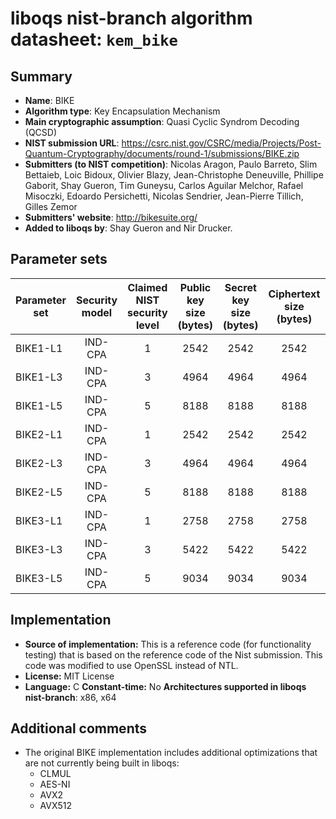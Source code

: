 liboqs nist-branch algorithm datasheet: `kem_bike`
======================================================

Summary
-------

- **Name**: BIKE
- **Algorithm type**: Key Encapsulation Mechanism
- **Main cryptographic assumption**: Quasi Cyclic Syndrom Decoding (QCSD)
- **NIST submission URL**: https://csrc.nist.gov/CSRC/media/Projects/Post-Quantum-Cryptography/documents/round-1/submissions/BIKE.zip
- **Submitters (to NIST competition)**: Nicolas Aragon, Paulo Barreto, Slim Bettaieb, Loic Bidoux, Olivier Blazy, Jean-Christophe Deneuville, Phillipe Gaborit, Shay Gueron, Tim Guneysu, Carlos Aguilar Melchor, Rafael Misoczki, Edoardo Persichetti, Nicolas Sendrier, Jean-Pierre Tillich, Gilles Zemor
- **Submitters' website**: http://bikesuite.org/
- **Added to liboqs by**: Shay Gueron and Nir Drucker.

Parameter sets
--------------

| Parameter set       | Security model | Claimed NIST security level | Public key size (bytes) | Secret key size (bytes) | Ciphertext size (bytes) | Shared secret size (bytes) |
|---------------------|:--------------:|:---------------------------:|:-----------------------:|:-----------------------:|:-----------------------:|:--------------------------:|
| BIKE1-L1            |     IND-CPA    |              1              |           2542          |          2542          |           2542          |             32             |
| BIKE1-L3            |     IND-CPA    |              3              |           4964          |          4964          |           4964          |             32             |
| BIKE1-L5            |     IND-CPA    |              5              |           8188          |          8188          |           8188          |             32             |
| BIKE2-L1            |     IND-CPA    |              1              |           2542          |          2542          |           2542          |             32             |
| BIKE2-L3            |     IND-CPA    |              3              |           4964          |          4964          |           4964          |             32             |
| BIKE2-L5            |     IND-CPA    |              5              |           8188          |          8188          |           8188          |             32             |
| BIKE3-L1            |     IND-CPA    |              1              |           2758          |          2758          |           2758          |             32             |
| BIKE3-L3            |     IND-CPA    |              3              |           5422          |          5422          |           5422          |             32             |
| BIKE3-L5            |     IND-CPA    |              5              |           9034          |          9034          |           9034          |             32             |

Implementation
--------------

- **Source of implementation:** This is a reference code (for functionality testing) that is based on the reference code of the Nist submission. This code was modified to use OpenSSL instead of NTL.
- **License:** MIT License
- **Language:** C
 **Constant-time:** No
 **Architectures supported in liboqs nist-branch**: x86, x64

Additional comments
-------------------
- The original BIKE implementation includes additional optimizations that are not currently being built in liboqs:
  - CLMUL
  - AES-NI
  - AVX2
  - AVX512

